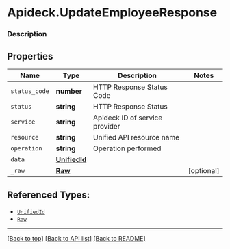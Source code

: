# Apideck.UpdateEmployeeResponse

### Description

## Properties
Name | Type | Description | Notes
------------ | ------------- | ------------- | -------------
`status_code` | **number** | HTTP Response Status Code | 
`status` | **string** | HTTP Response Status | 
`service` | **string** | Apideck ID of service provider | 
`resource` | **string** | Unified API resource name | 
`operation` | **string** | Operation performed | 
`data` | [**UnifiedId**](UnifiedId.md) |  | 
`_raw` | [**Raw**](Raw.md) |  | [optional] 





## Referenced Types:





* [`UnifiedId`](UnifiedId.md)
* [`Raw`](Raw.md)

---

[[Back to top]](#) [[Back to API list]](../../../../README.md#documentation-for-api-endpoints) [[Back to README]](../../../../README.md)


